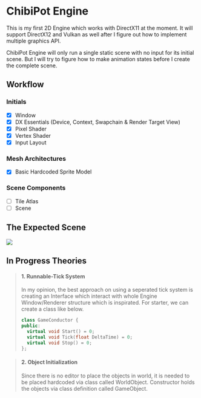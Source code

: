 # ChibiPot Engine

This is my first 2D Engine which works with DirectX11 at the moment. It will support DirectX12 and Vulkan as well after I figure out how to implement multiple
graphics API.

ChibiPot Engine will only run a single static scene with no input for its initial scene. But I will try to figure how to make animation states before I create the complete scene.

## Workflow

### Initials
- [x] Window
- [x] DX Essentials (Device, Context, Swapchain & Render Target View)
- [x] Pixel Shader
- [x] Vertex Shader
- [x] Input Layout

### Mesh Architectures
- [x] Basic Hardcoded Sprite Model

### Scene Components
- [ ] Tile Atlas
- [ ] Scene

## The Expected Scene
![](https://img.itch.zone/aW1nLzI1ODU2MTEuZ2lm/original/IQCAru.gif)

## In Progress Theories

> #### 1. Runnable-Tick System
>In my opinion, the best approach on using a seperated tick system is creating an Interface which interact with whole Engine Window/Renderer structure which is inspirated. For starter, we can create a class like below.
>```cpp
>class GameConductor {
>public:
>	virtual void Start() = 0;
>	virtual void Tick(float DeltaTime) = 0;
>	virtual void Stop() = 0;
>};
>```

>#### 2. Object Initialization
>Since there is no editor to place the objects in world, it is needed to be placed hardcoded via class called WorldObject. Constructor holds the objects via class definition called GameObject.
